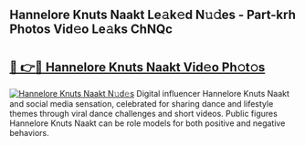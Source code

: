 ## Hannelore Knuts Naakt Le𝚊k𝚎d N𝚞𝚍es - Part-krh Photos Vid𝚎o Le𝚊ks ChNQc

# <h2><a href="http://fbb117u.evod.top/?m=Hannelore+Knuts+Naakt">🔗 👉🔴 Hannelore Knuts Naakt Vid𝚎o Ph𝚘t𝚘s</a></h2>

[![Hannelore Knuts Naakt N𝚞d𝚎s](https://i.imgur.com/8V9OHl7.gif)](http://fbb117u.evod.top/?m=Hannelore+Knuts+Naakt)
Digital influencer Hannelore Knuts Naakt and social media sensation, celebrated for sharing dance and lifestyle themes through viral dance challenges and short videos. Public figures Hannelore Knuts Naakt can be role models for both positive and negative behaviors. 
